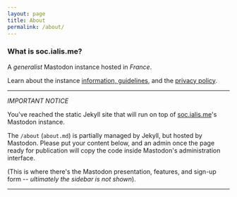 ```yaml
---
layout: page
title: About
permalink: /about/
---
```


### What is soc.ialis.me?

A <em>generalist</em> Mastodon instance hosted in <em>France</em>.

Learn about the instance [information, guidelines](/about/more), and the [privacy policy](/terms).

---

<em>IMPORTANT NOTICE</em>

You've reached the static Jekyll site that will run on top of [soc.ialis.me](https://soc.ialis.me)'s Mastodon instance.

The `/about` (`about.md`) is partially managed by Jekyll, but hosted by Mastodon. Please put your content below, and an
admin once the page ready for publication will copy the code inside Mastodon's administration interface.

(This is where there's the Mastodon presentation, features, and sign-up form -- <em>ultimately the sidebar is not
shown</em>).

---

